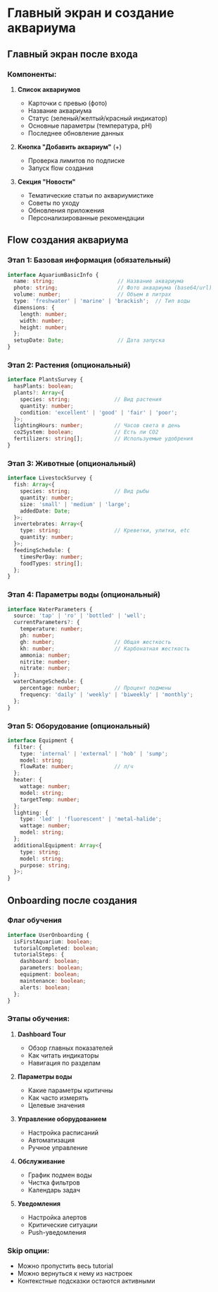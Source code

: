 # Главный экран и создание аквариума

## Главный экран после входа

### Компоненты:
1. **Список аквариумов**
   - Карточки с превью (фото)
   - Название аквариума
   - Статус (зеленый/желтый/красный индикатор)
   - Основные параметры (температура, pH)
   - Последнее обновление данных

2. **Кнопка "Добавить аквариум"** (+)
   - Проверка лимитов по подписке
   - Запуск flow создания

3. **Секция "Новости"**
   - Тематические статьи по аквариумистике
   - Советы по уходу
   - Обновления приложения
   - Персонализированные рекомендации

## Flow создания аквариума

### Этап 1: Базовая информация (обязательный)
```typescript
interface AquariumBasicInfo {
  name: string;                    // Название аквариума
  photo: string;                   // Фото аквариума (base64/url)
  volume: number;                  // Объем в литрах
  type: 'freshwater' | 'marine' | 'brackish';  // Тип воды
  dimensions: {
    length: number;
    width: number;
    height: number;
  };
  setupDate: Date;                 // Дата запуска
}
```

### Этап 2: Растения (опциональный)
```typescript
interface PlantsSurvey {
  hasPlants: boolean;
  plants?: Array<{
    species: string;              // Вид растения
    quantity: number;
    condition: 'excellent' | 'good' | 'fair' | 'poor';
  }>;
  lightingHours: number;          // Часов света в день
  co2System: boolean;             // Есть ли CO2
  fertilizers: string[];          // Используемые удобрения
}
```

### Этап 3: Животные (опциональный)
```typescript
interface LivestockSurvey {
  fish: Array<{
    species: string;              // Вид рыбы
    quantity: number;
    size: 'small' | 'medium' | 'large';
    addedDate: Date;
  }>;
  invertebrates: Array<{
    type: string;                 // Креветки, улитки, etc
    quantity: number;
  }>;
  feedingSchedule: {
    timesPerDay: number;
    foodTypes: string[];
  };
}
```

### Этап 4: Параметры воды (опциональный)
```typescript
interface WaterParameters {
  source: 'tap' | 'ro' | 'bottled' | 'well';
  currentParameters?: {
    temperature: number;
    ph: number;
    gh: number;                   // Общая жесткость
    kh: number;                   // Карбонатная жесткость
    ammonia: number;
    nitrite: number;
    nitrate: number;
  };
  waterChangeSchedule: {
    percentage: number;           // Процент подмены
    frequency: 'daily' | 'weekly' | 'biweekly' | 'monthly';
  };
}
```

### Этап 5: Оборудование (опциональный)
```typescript
interface Equipment {
  filter: {
    type: 'internal' | 'external' | 'hob' | 'sump';
    model: string;
    flowRate: number;             // л/ч
  };
  heater: {
    wattage: number;
    model: string;
    targetTemp: number;
  };
  lighting: {
    type: 'led' | 'fluorescent' | 'metal-halide';
    wattage: number;
    model: string;
  };
  additionalEquipment: Array<{
    type: string;
    model: string;
    purpose: string;
  }>;
}
```

## Onboarding после создания

### Флаг обучения
```typescript
interface UserOnboarding {
  isFirstAquarium: boolean;
  tutorialCompleted: boolean;
  tutorialSteps: {
    dashboard: boolean;
    parameters: boolean;
    equipment: boolean;
    maintenance: boolean;
    alerts: boolean;
  };
}
```

### Этапы обучения:
1. **Dashboard Tour**
   - Обзор главных показателей
   - Как читать индикаторы
   - Навигация по разделам

2. **Параметры воды**
   - Какие параметры критичны
   - Как часто измерять
   - Целевые значения

3. **Управление оборудованием**
   - Настройка расписаний
   - Автоматизация
   - Ручное управление

4. **Обслуживание**
   - График подмен воды
   - Чистка фильтров
   - Календарь задач

5. **Уведомления**
   - Настройка алертов
   - Критические ситуации
   - Push-уведомления

### Skip опции:
- Можно пропустить весь tutorial
- Можно вернуться к нему из настроек
- Контекстные подсказки остаются активными